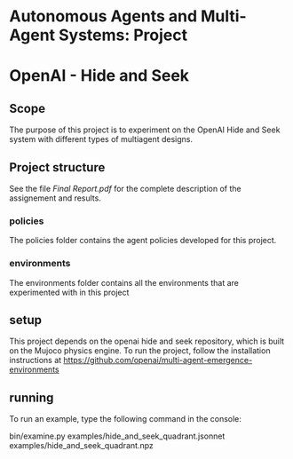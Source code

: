 # Autonomous Agents and Multi-Agent Systems: Project
# OpenAI - Hide and Seek

## Scope

The purpose of this project is to experiment on the OpenAI Hide and Seek system with different types of multiagent designs.

## Project structure

See the file _Final Report.pdf_ for the complete description of the assignement and results.

### policies

The policies folder contains the agent policies developed for this project.

### environments

The environments folder contains all the environments that are experimented with in this project

## setup 

This project depends on the openai hide and seek repository, which is built on the Mujoco physics engine. To run the project, follow the installation instructions at https://github.com/openai/multi-agent-emergence-environments

## running

To run an example, type the following command in the console:

bin/examine.py examples/hide_and_seek_quadrant.jsonnet examples/hide_and_seek_quadrant.npz
